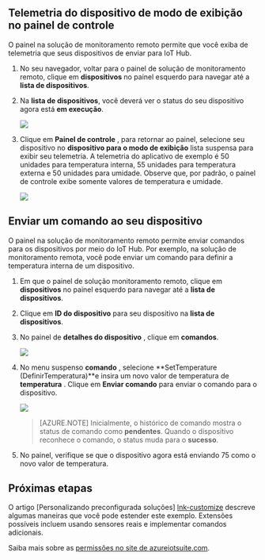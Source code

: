 ## <a name="view-device-telemetry-in-the-dashboard"></a>Telemetria do dispositivo de modo de exibição no painel de controle

O painel na solução de monitoramento remoto permite que você exiba de telemetria que seus dispositivos de enviar para IoT Hub.

1. No seu navegador, voltar para o painel de solução de monitoramento remoto, clique em **dispositivos** no painel esquerdo para navegar até a **lista de dispositivos**.

2. Na **lista de dispositivos**, você deverá ver o status do seu dispositivo agora está **em execução**.

    ![][18]

3. Clique em **Painel de controle** , para retornar ao painel, selecione seu dispositivo no **dispositivo para o modo de exibição** lista suspensa para exibir seu telemetria. A telemetria do aplicativo de exemplo é 50 unidades para temperatura interna, 55 unidades para temperatura externa e 50 unidades para umidade. Observe que, por padrão, o painel de controle exibe somente valores de temperatura e umidade.

    ![][img-telemetry]

## <a name="send-a-command-to-your-device"></a>Enviar um comando ao seu dispositivo

O painel na solução de monitoramento remoto permite enviar comandos para os dispositivos por meio do IoT Hub. Por exemplo, na solução de monitoramento remota, você pode enviar um comando para definir a temperatura interna de um dispositivo.

1. Em que o painel de solução monitoramento remoto, clique em **dispositivos** no painel esquerdo para navegar até a **lista de dispositivos**.

2. Clique em **ID do dispositivo** para seu dispositivo na **lista de dispositivos**.

3. No painel de **detalhes do dispositivo** , clique em **comandos**.

    ![][13]

4. No menu suspenso **comando** , selecione **SetTemperature (DefinirTemperatura)**e insira um novo valor de temperatura de **temperatura** . Clique em **Enviar comando** para enviar o comando para o dispositivo.

    ![][14]

    > [AZURE.NOTE] Inicialmente, o histórico de comando mostra o status de comando como **pendentes**. Quando o dispositivo reconhece o comando, o status muda para o **sucesso**.

5. No painel, verifique se que o dispositivo agora está enviando 75 como o novo valor de temperatura.

## <a name="next-steps"></a>Próximas etapas

O artigo [Personalizando preconfigurada soluções] [ lnk-customize] descreve algumas maneiras que você pode estender este exemplo. Extensões possíveis incluem usando sensores reais e implementar comandos adicionais.

Saiba mais sobre as [permissões no site de azureiotsuite.com][lnk-permissions].

[13]: ./media/iot-suite-visualize-connecting/suite4.png
[14]: ./media/iot-suite-visualize-connecting/suite7-1.png
[18]: ./media/iot-suite-visualize-connecting/suite10.png
[img-telemetry]: ./media/iot-suite-visualize-connecting/telemetry.png
[lnk-customize]: ../articles/iot-suite/iot-suite-guidance-on-customizing-preconfigured-solutions.md
[lnk-permissions]: ../articles/iot-suite/iot-suite-permissions.md
